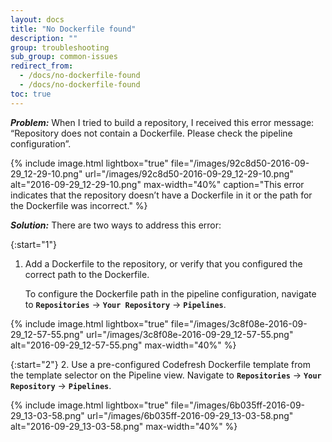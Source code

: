 ```yaml
---
layout: docs
title: "No Dockerfile found"
description: ""
group: troubleshooting
sub_group: common-issues
redirect_from:
  - /docs/no-dockerfile-found
  - /docs/no-dockerfile-found
toc: true
---
```

***Problem:*** When I tried to build a repository, I received this error message: “Repository does not contain a Dockerfile. Please check the pipeline configuration”.

{% include 
image.html 
lightbox="true" 
file="/images/92c8d50-2016-09-29_12-29-10.png" 
url="/images/92c8d50-2016-09-29_12-29-10.png"
alt="2016-09-29_12-29-10.png" 
max-width="40%"
caption="This error indicates that the repository doesn’t have a Dockerfile in it or the path for the Dockerfile was incorrect."
%}

***Solution:*** There are two ways to address this error:

{:start="1"}
1. Add a Dockerfile to the repository, or verify that you configured the correct path to the Dockerfile. 
   
   To configure the Dockerfile path in the pipeline configuration, navigate to **`Repositories`** &#8594; **`Your Repository`** &#8594; **`Pipelines`**.

{% include 
image.html 
lightbox="true" 
file="/images/3c8f08e-2016-09-29_12-57-55.png" 
url="/images/3c8f08e-2016-09-29_12-57-55.png"
alt="2016-09-29_12-57-55.png" 
max-width="40%"
%}

{:start="2"}
2. Use a pre-configured Codefresh Dockerfile template from the template selector on the Pipeline view. Navigate to **`Repositories`** &#8594; **`Your Repository`** &#8594; **`Pipelines`**.

{% include 
image.html 
lightbox="true" 
file="/images/6b035ff-2016-09-29_13-03-58.png" 
url="/images/6b035ff-2016-09-29_13-03-58.png"
alt="2016-09-29_13-03-58.png" 
max-width="40%"
%}

